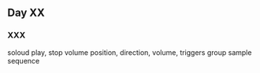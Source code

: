 ## Day XX

### XXX

soloud
play, stop
volume
position, direction,
volume, triggers
group
sample
sequence
